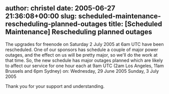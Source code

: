 author: christel
date: 2005-06-27 21:36:08+00:00
slug: scheduled-maintenance-rescheduling-planned-outages
title: [Scheduled Maintenance] Rescheduling planned outages
---
The upgrades for    freenode    on Saturday 2 July 2005 at 6am UTC have been rescheduled. One of our sponsors   has schedule a couple of major power outages, and the effect on us will be   pretty major, so we'll do the work at that time. So, the new schedule has   major outages planned which are likely to affect our service for one hour each   at 9am UTC (2am Los Angeles, 11am Brussels and 6pm Sydney) on:   Wednesday, 29 June 2005
Sunday, 3 July 2005

Thank you for your support and understanding.
